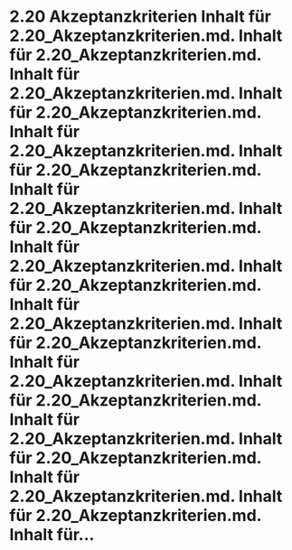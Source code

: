 # 2.20 Akzeptanzkriterien Inhalt für 2.20_Akzeptanzkriterien.md. Inhalt für 2.20_Akzeptanzkriterien.md. Inhalt für 2.20_Akzeptanzkriterien.md. Inhalt für 2.20_Akzeptanzkriterien.md. Inhalt für 2.20_Akzeptanzkriterien.md. Inhalt für 2.20_Akzeptanzkriterien.md. Inhalt für 2.20_Akzeptanzkriterien.md. Inhalt für 2.20_Akzeptanzkriterien.md. Inhalt für 2.20_Akzeptanzkriterien.md. Inhalt für 2.20_Akzeptanzkriterien.md. Inhalt für 2.20_Akzeptanzkriterien.md. Inhalt für 2.20_Akzeptanzkriterien.md. Inhalt für 2.20_Akzeptanzkriterien.md. Inhalt für 2.20_Akzeptanzkriterien.md. Inhalt für 2.20_Akzeptanzkriterien.md. Inhalt für 2.20_Akzeptanzkriterien.md. Inhalt für 2.20_Akzeptanzkriterien.md. Inhalt für 2.20_Akzeptanzkriterien.md. Inhalt für...
